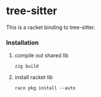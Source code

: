 tree-sitter
===========
This is a racket binding to tree-sitter.

### Installation

1. compile out shared lib

    ```shell
    zig build
    ```

2. install racket lib

    ```shell
    raco pkg install --auto
    ```
